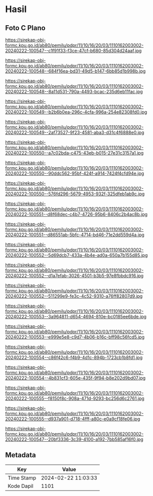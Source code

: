 # Hasil

## Foto C Plano

https://sirekap-obj-formc.kpu.go.id/ab80/pemilu/pdpr/11/10/16/20/03/1110162003002-20240222-100547--c1f91f33-f3ce-47cf-b680-85d304d24aaf.jpg

https://sirekap-obj-formc.kpu.go.id/ab80/pemilu/pdpr/11/10/16/20/03/1110162003002-20240222-100548--684f16ea-bd31-49d5-b147-6bb85d1b998b.jpg

https://sirekap-obj-formc.kpu.go.id/ab80/pemilu/pdpr/11/10/16/20/03/1110162003002-20240222-100548--8a11d531-790a-4493-bcac-235d6eb11fac.jpg

https://sirekap-obj-formc.kpu.go.id/ab80/pemilu/pdpr/11/10/16/20/03/1110162003002-20240222-100549--b2b6b0ea-296c-4cfa-996a-254e82308fd0.jpg

https://sirekap-obj-formc.kpu.go.id/ab80/pemilu/pdpr/11/10/16/20/03/1110162003002-20240222-100549--2af73527-9f23-4581-aba3-d31c4f6888e0.jpg

https://sirekap-obj-formc.kpu.go.id/ab80/pemilu/pdpr/11/10/16/20/03/1110162003002-20240222-100550--a7c02bda-c475-43eb-b015-27e31c3157a1.jpg

https://sirekap-obj-formc.kpu.go.id/ab80/pemilu/pdpr/11/10/16/20/03/1110162003002-20240222-100550--90ddc562-95bf-424f-a914-7424f4cfd94e.jpg

https://sirekap-obj-formc.kpu.go.id/ab80/pemilu/pdpr/11/10/16/20/03/1110162003002-20240222-100550--576fd296-5679-4953-932f-325dfeb1ab9c.jpg

https://sirekap-obj-formc.kpu.go.id/ab80/pemilu/pdpr/11/10/16/20/03/1110162003002-20240222-100551--d8f68dec-c4b7-4726-95b6-8406c2b4ac8b.jpg

https://sirekap-obj-formc.kpu.go.id/ab80/pemilu/pdpr/11/10/16/20/03/1110162003002-20240222-100551--d86551ab-5bfc-4714-bd46-71e2dd559d4a.jpg

https://sirekap-obj-formc.kpu.go.id/ab80/pemilu/pdpr/11/10/16/20/03/1110162003002-20240222-100552--5d69dcb7-433a-4b4e-ad0a-650a7b155d85.jpg

https://sirekap-obj-formc.kpu.go.id/ab80/pemilu/pdpr/11/10/16/20/03/1110162003002-20240222-100552--d1a7efab-3026-4501-b3b5-97e8fbbdc916.jpg

https://sirekap-obj-formc.kpu.go.id/ab80/pemilu/pdpr/11/10/16/20/03/1110162003002-20240222-100552--511299e9-fe3c-4c52-9310-a76ff82807d9.jpg

https://sirekap-obj-formc.kpu.go.id/ab80/pemilu/pdpr/11/10/16/20/03/1110162003002-20240222-100553--3a964811-d654-4694-810e-bc0185ee6bde.jpg

https://sirekap-obj-formc.kpu.go.id/ab80/pemilu/pdpr/11/10/16/20/03/1110162003002-20240222-100553--e999e5e8-c9d7-4b06-b16c-bff98c56fcd5.jpg

https://sirekap-obj-formc.kpu.go.id/ab80/pemilu/pdpr/11/10/16/20/03/1110162003002-20240222-100554--c86f42c6-f4b9-4d1c-894b-1723cb1b8fd1.jpg

https://sirekap-obj-formc.kpu.go.id/ab80/pemilu/pdpr/11/10/16/20/03/1110162003002-20240222-100554--4b831cf3-605e-435f-9f94-b8e202d9bd07.jpg

https://sirekap-obj-formc.kpu.go.id/ab80/pemilu/pdpr/11/10/16/20/03/1110162003002-20240222-100555--f8150f8c-908a-471d-9293-bc256d6c2761.jpg

https://sirekap-obj-formc.kpu.go.id/ab80/pemilu/pdpr/11/10/16/20/03/1110162003002-20240222-100555--d937a901-d718-4fff-a80c-e0a9cf18fe06.jpg

https://sirekap-obj-formc.kpu.go.id/ab80/pemilu/pdpr/11/10/16/20/03/1110162003002-20240222-100547--20bf3336-3c39-4100-a192-7bb585af16f0.jpg


## Metadata

| Key        | Value               |
| ---------- | ------------------- |
| Time Stamp | 2024-02-22 11:03:33 |
| Kode Dapil | 1101                |




